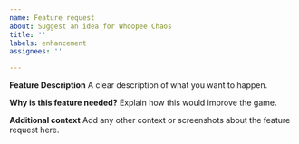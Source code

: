 ```yaml
---
name: Feature request
about: Suggest an idea for Whoopee Chaos
title: ''
labels: enhancement
assignees: ''

---
```


**Feature Description**
A clear description of what you want to happen.

**Why is this feature needed?**
Explain how this would improve the game.

**Additional context**
Add any other context or screenshots about the feature request here.
